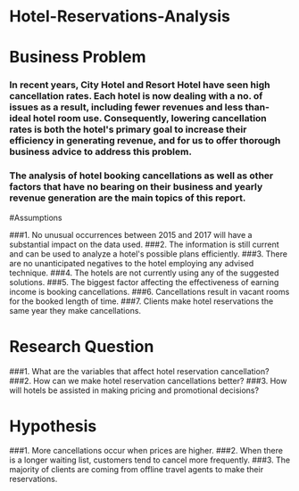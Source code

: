 # Hotel-Reservations-Analysis

# Business Problem 

### In recent years, City Hotel and Resort Hotel have seen high cancellation rates. Each hotel is now dealing with a no. of issues as a result, including fewer revenues and less than-ideal hotel room use. Consequently, lowering cancellation rates is both the hotel's primary goal to increase their efficiency in generating revenue, and for us to offer thorough business advice to address this problem.

### The analysis of hotel booking cancellations as well as other factors that have no bearing on their business and yearly revenue generation are the main topics of this report.



#Assumptions

###1. No unusual occurrences between 2015 and 2017 will have a substantial impact on the data used.
###2. The information is still current and can be used to analyze a hotel's possible plans efficiently.
###3. There are no unanticipated negatives to the hotel employing any advised technique.
###4. The hotels are not currently using any of the suggested solutions.
###5. The biggest factor affecting the effectiveness of earning income is booking cancellations.
###6. Cancellations result in vacant rooms for the booked length of time.
###7. Clients make hotel reservations the same year they make cancellations.

# Research Question

###1. What are the variables that affect hotel reservation cancellation?
###2. How can we make hotel reservation cancellations better?
###3. How will hotels be assisted in making pricing and promotional decisions?


# Hypothesis

###1. More cancellations occur when prices are higher.
###2. When there is a longer waiting list, customers tend to cancel more frequently.
###3. The majority of clients are coming from offline travel agents to make their reservations.





